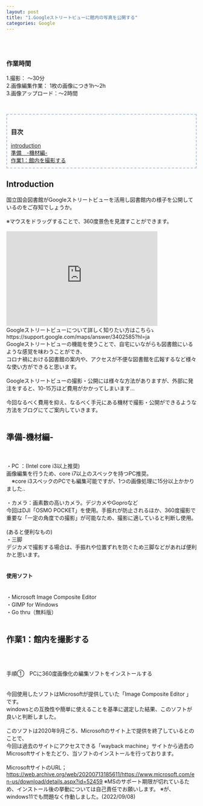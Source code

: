 ```yaml
---
layout: post
title: "1.Googleストリートビューに館内の写真を公開する"
categories: Google
---
```

<br>
<br>
<h3>作業時間</h3>
1.撮影： ～30分<br>
2.画像編集作業： 1枚の画像につき1h～2h<br>
3.画像アップロード：～2時間

<p>&nbsp;</p>
<!--目次ページ--><!--目次を追加する場合は以下のテンプレートをご使用ください。
--テンプレート--　【目次→<a href="#★★">・〇〇図書館</a></div>】【見出し→<h3 id="★★">・〇〇図書館</h3>】　★は任意の文字(英数)を入力ください。-->

<div style="border-radius: 2px; border: 2px dashed #b0c4de ;font-size: 100%; padding: 10px;">
<h3><b>目次</b></h3>
<a href="#intro">introduction </a><br>
<a href="#ready">準備　-機材編- </a><br>
<a href="#photo">作業1：館内を撮影する </a> 
</div>

<h2 id="intro">Introduction</h2>
国立国会図書館がGoogleストリートビューを活用し図書館内の様子を公開しているのをご存知でしょうか。<br><br>
※マウスをドラッグすることで、360度景色を見渡すことができます。<br>
<br>
<iframe src="https://www.google.com/maps/embed?pb=!4v1666868442037!6m8!1m7!1sF8cOJUZOc9M6hTa-fGfCOg!2m2!1d35.67871255332661!2d139.7445867327241!3f230.25!4f-14.079999999999998!5f0.7820865974627469" width="400" height="250" style="border:0;" allowfullscreen="" loading="lazy" referrerpolicy="no-referrer-when-downgrade"></iframe><br>
Googleストリートビューについて詳しく知りたい方はこちら⤵︎<br>
https://support.google.com/maps/answer/3402585?hl=ja
<br>
Googleストリートビューの機能を使うことで、自宅にいながらも図書館にいるような感覚を味わうことができ、<br>
コロナ禍における図書館の案内や、アクセスが不便な図書館を広報するなど様々な使い方ができると思います。
<br>
<br>
Googleストリートビューの撮影・公開には様々な方法がありますが、外部に発注をすると、10-15万ほど費用がかかってしまいます…
<br><br>
今回なるべく費用を抑え、なるべく手元にある機材で撮影・公開ができるような方法をブログにてご案内していきます。
<br><br>
<div align="left">

 
 <h2 id="ready">準備-機材編-</h2>
<br><br>
・PC ：(Intel core i3以上推奨)<br>画像編集を行うため、core i7以上のスペックを持つPC推奨。<br>
　※core i3スペックのPCでも編集可能ですが、1つの画像処理に15分以上かかりました..<br><br>
・カメラ：画素数の高いカメラ。デジカメやGoproなど<br>
 今回はDJI「OSMO POCKET」を使用。手振れが防止されるほか、360度撮影で重要な「一定の角度での撮影」が可能なため、撮影に適していると判断し使用。<br><br>
(あると便利なもの)<br>
・三脚<br>
デジカメで撮影する場合は、手振れや位置ずれを防ぐため三脚などがあれば便利かと思います。<br><br>
<h4>使用ソフト</h4><br>
・Microsoft Image Composite Editor<br>
・GIMP for Windows<br>
・Go thru（無料版）<br><br>
 
<h2 id="photo">作業1：館内を撮影する</h2>
<br><br>
 
 
 
 
 
 
 
 
手順①　PCに360度画像化の編集ソフトをインストールする<br>
<br><br>
今回使用したソフトはMicrosoftが提供していた「Image Composite Editor 」です。<br>
windowsとの互換性や簡単に使えることを基準に選定した結果、このソフトが良いと判断しました。<br>
<br>
このソフトは2020年9月ごろ、Microsoftのサイト上で提供を終了しているとのことで、<br>
今回は過去のサイトにアクセスできる「wayback machine」サイトから過去のMicrosoftサイトをたどり、当ソフトのインストールを行っております。<br>
<br>
MicrosoftサイトのURL；https://web.archive.org/web/20200713185611/https://www.microsoft.com/en-us/download/details.aspx?id=52459
※MSのサポート期限が切れているため、インストール後の挙動については自己責任でお願いします。
※が、windows11でも問題なく作動しました。(2022/09/08)
